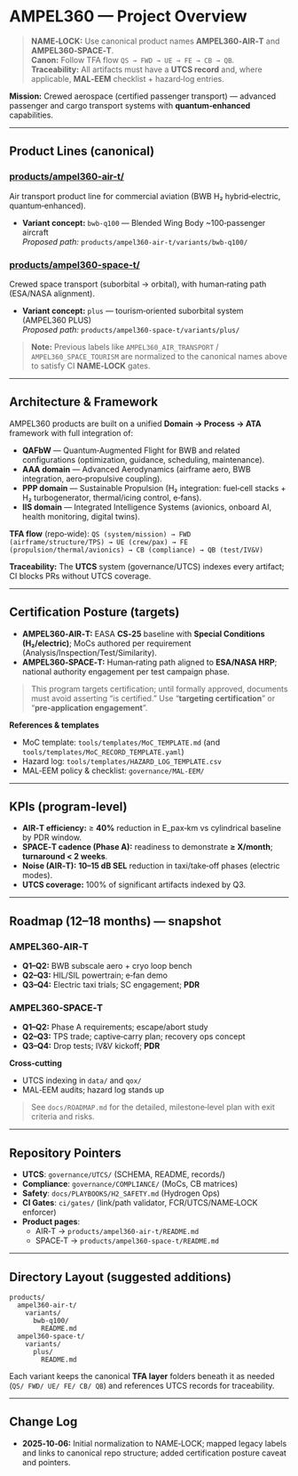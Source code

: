 # AMPEL360 — Project Overview

> **NAME‑LOCK:** Use canonical product names **AMPEL360‑AIR‑T** and **AMPEL360‑SPACE‑T**.  
> **Canon:** Follow TFA flow `QS → FWD → UE → FE → CB → QB`.  
> **Traceability:** All artifacts must have a **UTCS record** and, where applicable, **MAL‑EEM** checklist + hazard‑log entries.

**Mission:** Crewed aerospace (certified passenger transport) — advanced passenger and cargo transport systems with **quantum‑enhanced** capabilities.

---

## Product Lines (canonical)

### [products/ampel360-air-t/](../products/ampel360-air-t/)
Air transport product line for commercial aviation (BWB H₂ hybrid‑electric, quantum‑enhanced).

- **Variant concept:** `bwb-q100` — Blended Wing Body ~100‑passenger aircraft  
  _Proposed path:_ `products/ampel360-air-t/variants/bwb-q100/`

### [products/ampel360-space-t/](../products/ampel360-space-t/)
Crewed space transport (suborbital → orbital), with human‑rating path (ESA/NASA alignment).

- **Variant concept:** `plus` — tourism‑oriented suborbital system (AMPEL360 PLUS)  
  _Proposed path:_ `products/ampel360-space-t/variants/plus/`

> **Note:** Previous labels like `AMPEL360_AIR_TRANSPORT` / `AMPEL360_SPACE_TOURISM` are normalized to the canonical names above to satisfy CI **NAME‑LOCK** gates.

---

## Architecture & Framework

AMPEL360 products are built on a unified **Domain → Process → ATA** framework with full integration of:

- **QAFbW** — Quantum‑Augmented Flight for BWB and related configurations (optimization, guidance, scheduling, maintenance).  
- **AAA domain** — Advanced Aerodynamics (airframe aero, BWB integration, aero‑propulsive coupling).  
- **PPP domain** — Sustainable Propulsion (H₂ integration: fuel‑cell stacks + H₂ turbogenerator, thermal/icing control, e‑fans).  
- **IIS domain** — Integrated Intelligence Systems (avionics, onboard AI, health monitoring, digital twins).

**TFA flow** (repo‑wide): `QS (system/mission) → FWD (airframe/structure/TPS) → UE (crew/pax) → FE (propulsion/thermal/avionics) → CB (compliance) → QB (test/IV&V)`

**Traceability:** The **UTCS** system (governance/UTCS) indexes every artifact; CI blocks PRs without UTCS coverage.

---

## Certification Posture (targets)

- **AMPEL360‑AIR‑T:** EASA **CS‑25** baseline with **Special Conditions (H₂/electric)**; MoCs authored per requirement (Analysis/Inspection/Test/Similarity).  
- **AMPEL360‑SPACE‑T:** Human‑rating path aligned to **ESA/NASA HRP**; national authority engagement per test campaign phase.

> This program targets certification; until formally approved, documents must avoid asserting “is certified.” Use “**targeting certification**” or “**pre‑application engagement**”.

**References & templates**
- MoC template: `tools/templates/MoC_TEMPLATE.md` (and `tools/templates/MoC_RECORD_TEMPLATE.yaml`)  
- Hazard log: `tools/templates/HAZARD_LOG_TEMPLATE.csv`  
- MAL‑EEM policy & checklist: `governance/MAL‑EEM/`

---

## KPIs (program‑level)

- **AIR‑T efficiency:** ≥ **40%** reduction in E_pax‑km vs cylindrical baseline by PDR window.  
- **SPACE‑T cadence (Phase A):** readiness to demonstrate **≥ X/month**; **turnaround < 2 weeks**.  
- **Noise (AIR‑T):** **10–15 dB SEL** reduction in taxi/take‑off phases (electric modes).  
- **UTCS coverage:** 100% of significant artifacts indexed by Q3.

---

## Roadmap (12–18 months) — snapshot

### AMPEL360‑AIR‑T
- **Q1–Q2:** BWB subscale aero + cryo loop bench  
- **Q2–Q3:** HIL/SIL powertrain; e‑fan demo  
- **Q3–Q4:** Electric taxi trials; SC engagement; **PDR**

### AMPEL360‑SPACE‑T
- **Q1–Q2:** Phase A requirements; escape/abort study  
- **Q2–Q3:** TPS trade; captive‑carry plan; recovery ops concept  
- **Q3–Q4:** Drop tests; IV&V kickoff; **PDR**

**Cross‑cutting**
- UTCS indexing in `data/` and `qox/`  
- MAL‑EEM audits; hazard log stands up

> See `docs/ROADMAP.md` for the detailed, milestone‑level plan with exit criteria and risks.

---

## Repository Pointers

- **UTCS**: `governance/UTCS/` (SCHEMA, README, records/)  
- **Compliance**: `governance/COMPLIANCE/` (MoCs, CB matrices)  
- **Safety**: `docs/PLAYBOOKS/H2_SAFETY.md` (Hydrogen Ops)  
- **CI Gates**: `ci/gates/` (link/path validator, FCR/UTCS/NAME‑LOCK enforcer)  
- **Product pages**:  
  - AIR‑T → `products/ampel360-air-t/README.md`  
  - SPACE‑T → `products/ampel360-space-t/README.md`

---

## Directory Layout (suggested additions)

```
products/
  ampel360-air-t/
    variants/
      bwb-q100/
        README.md
  ampel360-space-t/
    variants/
      plus/
        README.md
```

Each variant keeps the canonical **TFA layer** folders beneath it as needed (`QS/ FWD/ UE/ FE/ CB/ QB`) and references UTCS records for traceability.

---

## Change Log

- **2025‑10‑06:** Initial normalization to NAME‑LOCK; mapped legacy labels and links to canonical repo structure; added certification posture caveat and pointers.
